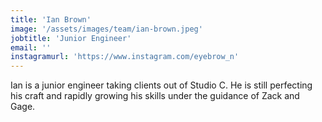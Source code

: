 ```yaml
---
title: 'Ian Brown'
image: '/assets/images/team/ian-brown.jpeg'
jobtitle: 'Junior Engineer'
email: ''
instagramurl: 'https://www.instagram.com/eyebrow_n'
---
```


Ian is a junior engineer taking clients out of Studio C. He is still perfecting his craft and rapidly growing his skills under the guidance of Zack and Gage.

